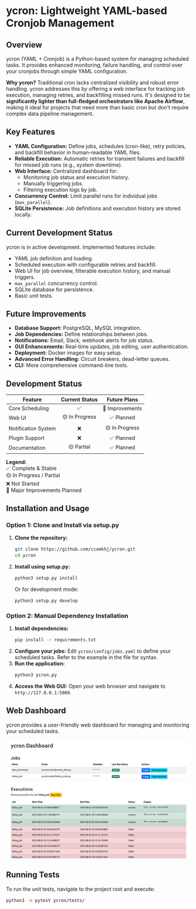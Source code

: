 # ycron: Lightweight YAML-based Cronjob Management

## Overview

ycron (YAML + Cronjob) is a Python-based system for managing scheduled tasks. It provides enhanced monitoring, failure handling, and control over your cronjobs through simple YAML configuration.

**Why ycron?** Traditional cron lacks centralized visibility and robust error handling. ycron addresses this by offering a web interface for tracking job execution, managing retries, and backfilling missed runs. It's designed to be **significantly lighter than full-fledged orchestrators like Apache Airflow**, making it ideal for projects that need more than basic cron but don't require complex data pipeline management.

## Key Features

*   **YAML Configuration:** Define jobs, schedules (cron-like), retry policies, and backfill behavior in human-readable YAML files.
*   **Reliable Execution:** Automatic retries for transient failures and backfill for missed job runs (e.g., system downtime).
*   **Web Interface:** Centralized dashboard for:
    *   Monitoring job status and execution history.
    *   Manually triggering jobs.
    *   Filtering execution logs by job.
*   **Concurrency Control:** Limit parallel runs for individual jobs (`max_parallel`).
*   **SQLite Persistence:** Job definitions and execution history are stored locally.

## Current Development Status

ycron is in active development. Implemented features include:

*   YAML job definition and loading.
*   Scheduled execution with configurable retries and backfill.
*   Web UI for job overview, filterable execution history, and manual triggers.
*   `max_parallel` concurrency control.
*   SQLite database for persistence.
*   Basic unit tests.

## Future Improvements

*   **Database Support:** PostgreSQL, MySQL integration.
*   **Job Dependencies:** Define relationships between jobs.
*   **Notifications:** Email, Slack, webhook alerts for job status.
*   **GUI Enhancements:** Real-time updates, job editing, user authentication.
*   **Deployment:** Docker images for easy setup.
*   **Advanced Error Handling:** Circuit breakers, dead-letter queues.
*   **CLI:** More comprehensive command-line tools.

## Development Status

| Feature                | Current Status | Future Plans    |
|------------------------|:-------------:|:---------------:|
| Core Scheduling        | ✅            | 🚀 Improvements |
| Web UI                 | 🟡 In Progress| ✅ Planned      |
| Notification System    | ❌            | 🟡 In Progress  |
| Plugin Support         | ❌            | ✅ Planned      |
| Documentation          | 🟡 Partial    | ✅ Planned      |

**Legend:**  
✅ Complete & Stable  
🟡 In Progress / Partial  
❌ Not Started  
🚀 Major Improvements Planned

## Installation and Usage

### Option 1: Clone and Install via setup.py

1.  **Clone the repository:**
    ```bash
    git clone https://github.com/ccomkhj/ycron.git
    cd ycron
    ```
2.  **Install using setup.py:**
    ```bash
    python3 setup.py install
    ```
    Or for development mode:
    ```bash
    python3 setup.py develop
    ```

### Option 2: Manual Dependency Installation

1.  **Install dependencies:**
    ```bash
    pip install -r requirements.txt
    ```
2.  **Configure your jobs:**
    Edit `ycron/config/jobs.yaml` to define your scheduled tasks. Refer to the example in the file for syntax.
3.  **Run the application:**
    ```bash
    python3 ycron.py
    ```
4.  **Access the Web GUI:**
    Open your web browser and navigate to `http://127.0.0.1:5000`.

## Web Dashboard

ycron provides a user-friendly web dashboard for managing and monitoring your scheduled tasks.

![Web Dashboard Demo](ycron/docs/demo.png)

## Running Tests

To run the unit tests, navigate to the project root and execute:

```bash
python3 -m pytest ycron/tests/
```